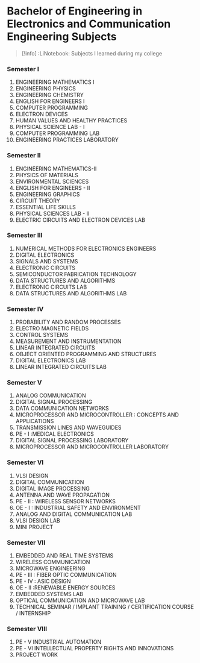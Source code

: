 # Bachelor of Engineering in Electronics and Communication Engineering Subjects

> [!info]
> :LiNotebook: Subjects I learned during my college

### Semester I

1. ENGINEERING MATHEMATICS I
2. ENGINEERING PHYSICS
3. ENGINEERING CHEMISTRY
4. ENGLISH FOR ENGINEERS I
5. COMPUTER PROGRAMMING
6. ELECTRON DEVICES
7. HUMAN VALUES AND HEALTHY PRACTICES
8. PHYSICAL SCIENCE LAB - I
9. COMPUTER PROGRAMMING LAB
10. ENGINEERING PRACTICES LABORATORY

### Semester II

1. ENGINEERING MATHEMATICS-II
2. PHYSICS OF MATERIALS
3. ENVIRONMENTAL SCIENCES
4. ENGLISH FOR ENGINEERS - II
5. ENGINEERING GRAPHICS
6. CIRCUIT THEORY
7. ESSENTIAL LIFE SKILLS
8. PHYSICAL SCIENCES LAB - II
9. ELECTRIC CIRCUITS AND ELECTRON DEVICES LAB

### Semester III

1. NUMERICAL METHODS FOR ELECTRONICS ENGINEERS
2. DIGITAL ELECTRONICS
3. SIGNALS AND SYSTEMS
4. ELECTRONIC CIRCUITS
5. SEMICONDUCTOR FABRICATION TECHNOLOGY
6. DATA STRUCTURES AND ALGORITHMS
7. ELECTRONIC CIRCUITS LAB
8. DATA STRUCTURES AND ALGORITHMS LAB

### Semester IV

1. PROBABILITY AND RANDOM PROCESSES
2. ELECTRO MAGNETIC FIELDS
3. CONTROL SYSTEMS
4. MEASUREMENT AND INSTRUMENTATION
5. LINEAR INTEGRATED CIRCUITS
6. OBJECT ORIENTED PROGRAMMING AND STRUCTURES
7. DIGITAL ELECTRONICS LAB
8. LINEAR INTEGRATED CIRCUITS LAB

### Semester V

1. ANALOG COMMUNICATION
2. DIGITAL SIGNAL PROCESSING
3. DATA COMMUNICATION NETWORKS
4. MICROPROCESSOR AND MICROCONTROLLER : CONCEPTS AND APPLICATIONS
5. TRANSMISSION LINES AND WAVEGUIDES
6. PE - I :MEDICAL ELECTRONICS
7. DIGITAL SIGNAL PROCESSING LABORATORY
8. MICROPROCESSOR AND MICROCONTROLLER LABORATORY

### Semester VI

1. VLSI DESIGN
2. DIGITAL COMMUNICATION
3. DIGITAL IMAGE PROCESSING
4. ANTENNA AND WAVE PROPAGATION
5. PE - II : WIRELESS SENSOR NETWORKS
6. OE - I : INDUSTRIAL SAFETY AND ENVIRONMENT
7. ANALOG AND DIGITAL COMMUNICATION LAB
8. VLSI DESIGN LAB
9. MINI PROJECT

### Semester VII

1. EMBEDDED AND REAL TIME SYSTEMS
2. WIRELESS COMMUNICATION
3. MICROWAVE ENGINEERING
4. PE - III : FIBER OPTIC COMMUNICATION
5. PE - IV : ASIC DESIGN
6. OE - II :RENEWABLE ENERGY SOURCES
7. EMBEDDED SYSTEMS LAB
8. OPTICAL COMMUNICATION AND MICROWAVE LAB
9. TECHNICAL SEMINAR / IMPLANT TRAINING / CERTIFICATION COURSE / INTERNSHIP

### Semester VIII

1. PE - V INDUSTRIAL AUTOMATION
2. PE - VI INTELLECTUAL PROPERTY RIGHTS AND INNOVATIONS
3. PROJECT WORK
